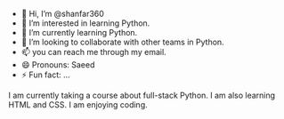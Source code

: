 - 👋 Hi, I’m @shanfar360
- 👀 I’m interested in learning Python.
- 🌱 I’m currently learning Python.
- 💞️ I’m looking to collaborate with other teams in Python.
- 📫 you can reach me through my email.
- 😄 Pronouns: Saeed
- ⚡ Fun fact: ...

<!---
shanfar360/shanfar360 is a ✨ special ✨ repository because its `README.md` (this file) appears on your GitHub profile.
You can click the Preview link to take a look at your changes.
--->
I am currently taking a course about full-stack Python. I am also learning HTML and CSS. I am enjoying coding.
